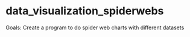 # data_visualization_spiderwebs
Goals: Create a program to do spider web charts with different datasets
